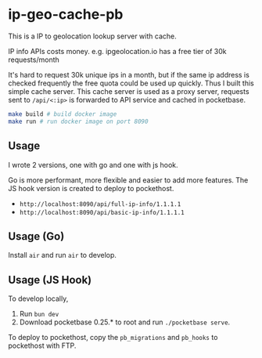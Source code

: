 # ip-geo-cache-pb

This is a IP to geolocation lookup server with cache.

IP info APIs costs money. e.g. ipgeolocation.io has a free tier of 30k requests/month

It's hard to request 30k unique ips in a month, but if the same ip address is checked frequently the free quota could be used up quickly. Thus I built this simple cache server. This cache server is used as a proxy server, requests sent to `/api/<:ip>` is forwarded to API service and cached in pocketbase.

```bash
make build # build docker image
make run # run docker image on port 8090
```

## Usage

I wrote 2 versions, one with go and one with js hook.

Go is more performant, more flexible and easier to add more features.
The JS hook version is created to deploy to pockethost.

- `http://localhost:8090/api/full-ip-info/1.1.1.1`
- `http://localhost:8090/api/basic-ip-info/1.1.1.1`

## Usage (Go)

Install `air` and run `air` to develop.

## Usage (JS Hook)

To develop locally,

1. Run `bun dev`
2. Download pocketbase 0.25.\* to root and run `./pocketbase serve`.

To deploy to pockethost, copy the `pb_migrations` and `pb_hooks` to pockethost with FTP.
